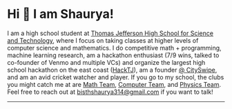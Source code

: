 
# Hi 👋 I am Shaurya! 
I am a high school student at [Thomas Jefferson High School for Science and Technology](https://tjhsst.fcps.edu/), where I focus on taking classes at higher levels of computer science and mathematics. I do competitive math + programming, machine learning research, am a hackathon enthusiast (7/9 wins, talked to co-founder of Venmo and multiple VCs) and organize the largest high school hackathon on the east coast ([HackTJ](https://hacktj.org)), am a founder [@ CitySwipe](https://cityswipe.app), and am an avid cricket watcher and player. If you go to my school, the clubs you might catch me at are [Math Team](https://tjvmt.com), [Computer Team](https://activities.tjhsst.edu/ict/), and [Physics Team](https://activities.tjhsst.edu/physics/). Feel free to reach out at bisthshaurya314@gmail.com if you want to talk!

---
